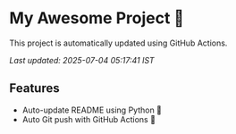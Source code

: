 # My Awesome Project 🚀

This project is automatically updated using GitHub Actions.

_Last updated: 2025-07-04 05:17:41 IST_

## Features
- Auto-update README using Python 🐍
- Auto Git push with GitHub Actions 🤖
